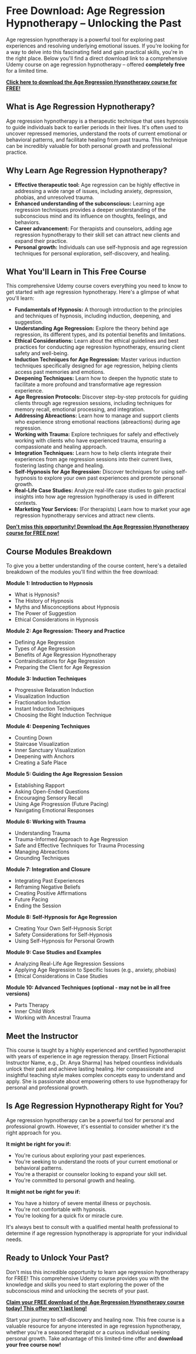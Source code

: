 # Free Download: Age Regression Hypnotherapy – Unlocking the Past

Age regression hypnotherapy is a powerful tool for exploring past experiences and resolving underlying emotional issues. If you're looking for a way to delve into this fascinating field and gain practical skills, you're in the right place. Below you'll find a direct download link to a comprehensive Udemy course on age regression hypnotherapy – offered **completely free** for a limited time.

[**Click here to download the Age Regression Hypnotherapy course for FREE!**](https://udemywork.com/age-regression-hypnotherapy)

## What is Age Regression Hypnotherapy?

Age regression hypnotherapy is a therapeutic technique that uses hypnosis to guide individuals back to earlier periods in their lives. It's often used to uncover repressed memories, understand the roots of current emotional or behavioral patterns, and facilitate healing from past trauma. This technique can be incredibly valuable for both personal growth and professional practice.

## Why Learn Age Regression Hypnotherapy?

*   **Effective therapeutic tool:** Age regression can be highly effective in addressing a wide range of issues, including anxiety, depression, phobias, and unresolved trauma.
*   **Enhanced understanding of the subconscious:** Learning age regression techniques provides a deeper understanding of the subconscious mind and its influence on thoughts, feelings, and behaviors.
*   **Career advancement:** For therapists and counselors, adding age regression hypnotherapy to their skill set can attract new clients and expand their practice.
*   **Personal growth:** Individuals can use self-hypnosis and age regression techniques for personal exploration, self-discovery, and healing.

## What You'll Learn in This Free Course

This comprehensive Udemy course covers everything you need to know to get started with age regression hypnotherapy. Here's a glimpse of what you'll learn:

*   **Fundamentals of Hypnosis:** A thorough introduction to the principles and techniques of hypnosis, including induction, deepening, and suggestion.
*   **Understanding Age Regression:** Explore the theory behind age regression, its different types, and its potential benefits and limitations.
*   **Ethical Considerations:** Learn about the ethical guidelines and best practices for conducting age regression hypnotherapy, ensuring client safety and well-being.
*   **Induction Techniques for Age Regression:** Master various induction techniques specifically designed for age regression, helping clients access past memories and emotions.
*   **Deepening Techniques:** Learn how to deepen the hypnotic state to facilitate a more profound and transformative age regression experience.
*   **Age Regression Protocols:** Discover step-by-step protocols for guiding clients through age regression sessions, including techniques for memory recall, emotional processing, and integration.
*   **Addressing Abreactions:** Learn how to manage and support clients who experience strong emotional reactions (abreactions) during age regression.
*   **Working with Trauma:** Explore techniques for safely and effectively working with clients who have experienced trauma, ensuring a compassionate and healing approach.
*   **Integration Techniques:** Learn how to help clients integrate their experiences from age regression sessions into their current lives, fostering lasting change and healing.
*   **Self-Hypnosis for Age Regression:** Discover techniques for using self-hypnosis to explore your own past experiences and promote personal growth.
*   **Real-Life Case Studies:** Analyze real-life case studies to gain practical insights into how age regression hypnotherapy is used in different contexts.
*   **Marketing Your Services:** (For therapists) Learn how to market your age regression hypnotherapy services and attract new clients.

[**Don't miss this opportunity! Download the Age Regression Hypnotherapy course for FREE now!**](https://udemywork.com/age-regression-hypnotherapy)

## Course Modules Breakdown

To give you a better understanding of the course content, here's a detailed breakdown of the modules you'll find within the free download:

**Module 1: Introduction to Hypnosis**

*   What is Hypnosis?
*   The History of Hypnosis
*   Myths and Misconceptions about Hypnosis
*   The Power of Suggestion
*   Ethical Considerations in Hypnosis

**Module 2: Age Regression: Theory and Practice**

*   Defining Age Regression
*   Types of Age Regression
*   Benefits of Age Regression Hypnotherapy
*   Contraindications for Age Regression
*   Preparing the Client for Age Regression

**Module 3: Induction Techniques**

*   Progressive Relaxation Induction
*   Visualization Induction
*   Fractionation Induction
*   Instant Induction Techniques
*   Choosing the Right Induction Technique

**Module 4: Deepening Techniques**

*   Counting Down
*   Staircase Visualization
*   Inner Sanctuary Visualization
*   Deepening with Anchors
*   Creating a Safe Place

**Module 5: Guiding the Age Regression Session**

*   Establishing Rapport
*   Asking Open-Ended Questions
*   Encouraging Sensory Recall
*   Using Age Progression (Future Pacing)
*   Navigating Emotional Responses

**Module 6: Working with Trauma**

*   Understanding Trauma
*   Trauma-Informed Approach to Age Regression
*   Safe and Effective Techniques for Trauma Processing
*   Managing Abreactions
*   Grounding Techniques

**Module 7: Integration and Closure**

*   Integrating Past Experiences
*   Reframing Negative Beliefs
*   Creating Positive Affirmations
*   Future Pacing
*   Ending the Session

**Module 8: Self-Hypnosis for Age Regression**

*   Creating Your Own Self-Hypnosis Script
*   Safety Considerations for Self-Hypnosis
*   Using Self-Hypnosis for Personal Growth

**Module 9: Case Studies and Examples**

*   Analyzing Real-Life Age Regression Sessions
*   Applying Age Regression to Specific Issues (e.g., anxiety, phobias)
*   Ethical Considerations in Case Studies

**Module 10: Advanced Techniques (optional - may not be in all free versions)**

*   Parts Therapy
*   Inner Child Work
*   Working with Ancestral Trauma

## Meet the Instructor

This course is taught by a highly experienced and certified hypnotherapist with years of experience in age regression therapy. [Insert Fictional Instructor Name, e.g., Dr. Anya Sharma] has helped countless individuals unlock their past and achieve lasting healing. Her compassionate and insightful teaching style makes complex concepts easy to understand and apply. She is passionate about empowering others to use hypnotherapy for personal and professional growth.

## Is Age Regression Hypnotherapy Right for You?

Age regression hypnotherapy can be a powerful tool for personal and professional growth. However, it's essential to consider whether it's the right approach for you.

**It might be right for you if:**

*   You're curious about exploring your past experiences.
*   You're seeking to understand the roots of your current emotional or behavioral patterns.
*   You're a therapist or counselor looking to expand your skill set.
*   You're committed to personal growth and healing.

**It might not be right for you if:**

*   You have a history of severe mental illness or psychosis.
*   You're not comfortable with hypnosis.
*   You're looking for a quick fix or miracle cure.

It's always best to consult with a qualified mental health professional to determine if age regression hypnotherapy is appropriate for your individual needs.

## Ready to Unlock Your Past?

Don't miss this incredible opportunity to learn age regression hypnotherapy for FREE! This comprehensive Udemy course provides you with the knowledge and skills you need to start exploring the power of the subconscious mind and unlocking the secrets of your past.

[**Claim your FREE download of the Age Regression Hypnotherapy course today! This offer won't last long!**](https://udemywork.com/age-regression-hypnotherapy)

Start your journey to self-discovery and healing now. This free course is a valuable resource for anyone interested in age regression hypnotherapy, whether you're a seasoned therapist or a curious individual seeking personal growth. Take advantage of this limited-time offer and **download your free course now!**
